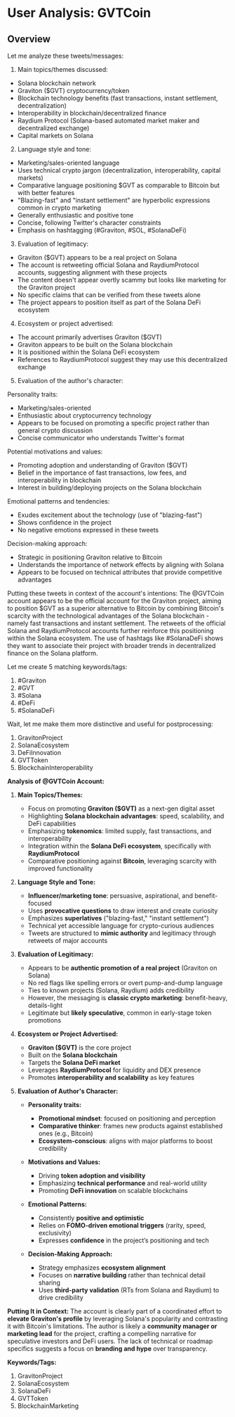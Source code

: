 # User Analysis: GVTCoin

## Overview

<think>
Let me analyze these tweets/messages:

1. Main topics/themes discussed:
- Solana blockchain network
- Graviton ($GVT) cryptocurrency/token
- Blockchain technology benefits (fast transactions, instant settlement, decentralization)
- Interoperability in blockchain/decentralized finance
- Raydium Protocol (Solana-based automated market maker and decentralized exchange)
- Capital markets on Solana

2. Language style and tone:
- Marketing/sales-oriented language
- Uses technical crypto jargon (decentralization, interoperability, capital markets)
- Comparative language positioning $GVT as comparable to Bitcoin but with better features
- "Blazing-fast" and "instant settlement" are hyperbolic expressions common in crypto marketing
- Generally enthusiastic and positive tone
- Concise, following Twitter's character constraints
- Emphasis on hashtagging (#Graviton, #SOL, #SolanaDeFi)

3. Evaluation of legitimacy:
- Graviton ($GVT) appears to be a real project on Solana
- The account is retweeting official Solana and RaydiumProtocol accounts, suggesting alignment with these projects
- The content doesn't appear overtly scammy but looks like marketing for the Graviton project
- No specific claims that can be verified from these tweets alone
- The project appears to position itself as part of the Solana DeFi ecosystem

4. Ecosystem or project advertised:
- The account primarily advertises Graviton ($GVT)
- Graviton appears to be built on the Solana blockchain
- It is positioned within the Solana DeFi ecosystem
- References to RaydiumProtocol suggest they may use this decentralized exchange

5. Evaluation of the author's character:

Personality traits:
- Marketing/sales-oriented
- Enthusiastic about cryptocurrency technology
- Appears to be focused on promoting a specific project rather than general crypto discussion
- Concise communicator who understands Twitter's format

Potential motivations and values:
- Promoting adoption and understanding of Graviton ($GVT)
- Belief in the importance of fast transactions, low fees, and interoperability in blockchain
- Interest in building/deploying projects on the Solana blockchain

Emotional patterns and tendencies:
- Exudes excitement about the technology (use of "blazing-fast")
- Shows confidence in the project
- No negative emotions expressed in these tweets

Decision-making approach:
- Strategic in positioning Graviton relative to Bitcoin
- Understands the importance of network effects by aligning with Solana
- Appears to be focused on technical attributes that provide competitive advantages

Putting these tweets in context of the account's intentions:
The @GVTCoin account appears to be the official account for the Graviton project, aiming to position $GVT as a superior alternative to Bitcoin by combining Bitcoin's scarcity with the technological advantages of the Solana blockchain - namely fast transactions and instant settlement. The retweets of the official Solana and RaydiumProtocol accounts further reinforce this positioning within the Solana ecosystem. The use of hashtags like #SolanaDeFi shows they want to associate their project with broader trends in decentralized finance on the Solana platform.

Let me create 5 matching keywords/tags:
1. #Graviton
2. #GVT
3. #Solana
4. #DeFi
5. #SolanaDeFi

Wait, let me make them more distinctive and useful for postprocessing:

1. GravitonProject
2. SolanaEcosystem
3. DeFiInnovation
4. GVTToken
5. BlockchainInteroperability
</think>

**Analysis of @GVTCoin Account:**

1. **Main Topics/Themes:**
   - Focus on promoting **Graviton ($GVT)** as a next-gen digital asset
   - Highlighting **Solana blockchain advantages**: speed, scalability, and DeFi capabilities
   - Emphasizing **tokenomics**: limited supply, fast transactions, and interoperability
   - Integration within the **Solana DeFi ecosystem**, specifically with **RaydiumProtocol**
   - Comparative positioning against **Bitcoin**, leveraging scarcity with improved functionality

2. **Language Style and Tone:**
   - **Influencer/marketing tone**: persuasive, aspirational, and benefit-focused
   - Uses **provocative questions** to draw interest and create curiosity
   - Emphasizes **superlatives** ("blazing-fast," "instant settlement")
   - Technical yet accessible language for crypto-curious audiences
   - Tweets are structured to **mimic authority** and legitimacy through retweets of major accounts

3. **Evaluation of Legitimacy:**
   - Appears to be **authentic promotion of a real project** (Graviton on Solana)
   - No red flags like spelling errors or overt pump-and-dump language
   - Ties to known projects (Solana, Raydium) adds credibility
   - However, the messaging is **classic crypto marketing**: benefit-heavy, details-light
   - Legitimate but **likely speculative**, common in early-stage token promotions

4. **Ecosystem or Project Advertised:**
   - **Graviton ($GVT)** is the core project
   - Built on the **Solana blockchain**
   - Targets the **Solana DeFi market**
   - Leverages **RaydiumProtocol** for liquidity and DEX presence
   - Promotes **interoperability and scalability** as key features

5. **Evaluation of Author's Character:**

   - **Personality traits:**
     - **Promotional mindset**: focused on positioning and perception
     - **Comparative thinker**: frames new products against established ones (e.g., Bitcoin)
     - **Ecosystem-conscious**: aligns with major platforms to boost credibility

   - **Motivations and Values:**
     - Driving **token adoption and visibility**
     - Emphasizing **technical performance** and real-world utility
     - Promoting **DeFi innovation** on scalable blockchains

   - **Emotional Patterns:**
     - Consistently **positive and optimistic**
     - Relies on **FOMO-driven emotional triggers** (rarity, speed, exclusivity)
     - Expresses **confidence** in the project’s positioning and tech

   - **Decision-Making Approach:**
     - Strategy emphasizes **ecosystem alignment**
     - Focuses on **narrative building** rather than technical detail sharing
     - Uses **third-party validation** (RTs from Solana and Raydium) to drive credibility

**Putting It in Context:**
The account is clearly part of a coordinated effort to **elevate Graviton's profile** by leveraging Solana's popularity and contrasting it with Bitcoin's limitations. The author is likely a **community manager or marketing lead** for the project, crafting a compelling narrative for speculative investors and DeFi users. The lack of technical or roadmap specifics suggests a focus on **branding and hype** over transparency.

**Keywords/Tags:**
1. GravitonProject  
2. SolanaEcosystem  
3. SolanaDeFi  
4. GVTToken  
5. BlockchainMarketing
